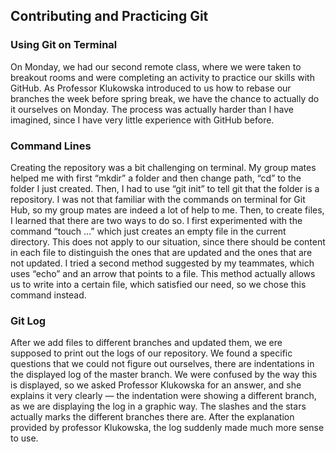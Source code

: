 ## Contributing and Practicing Git
### Using Git on Terminal
On Monday, we had our second remote class, where we were taken to breakout rooms and were completing an activity to practice our skills with GitHub. As Professor Klukowska introduced to us how to rebase our branches the week before spring break, we have the chance to actually do it ourselves on Monday. The process was actually harder than I have imagined, since I have very little experience with GitHub before. 

### Command Lines
Creating the repository was a bit challenging on terminal. My group mates helped me with first “mkdir” a folder and then change path, “cd” to the folder I just created. Then, I had to use “git init” to tell git that the folder is a repository. I was not that familiar with the commands on terminal for Git Hub, so my group mates are indeed a lot of help to me. Then, to create files, I learned that there are two ways to do so. I first experimented with the command “touch …” which just creates an empty file in the current directory. This does not apply to our situation, since there should be content in each file to distinguish the ones that are updated and the ones that are not updated. I tried a second method suggested by my teammates, which uses “echo” and an arrow that points to a file. This method actually allows us to write into a certain file, which satisfied our need, so we chose this command instead. 

### Git Log
After we add files to different branches and updated them, we ere supposed to print out the logs of our repository. We found a specific questions that we could not figure out ourselves, there are indentations in the displayed log of the master branch. We were confused by the way this is displayed, so we asked Professor Klukowska for an answer, and she explains it very clearly — the indentation were showing a different branch, as we are displaying the log in a graphic way. The slashes and the stars actually marks the different branches there are. After the explanation provided by professor Klukowska, the log suddenly made much more sense to use. 
